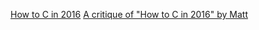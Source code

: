 [How to C in 2016](https://matt.sh/howto-c)
[A critique of "How to C in 2016" by Matt](https://github.com/Keith-S-Thompson/how-to-c-response/blob/master/README.md)
